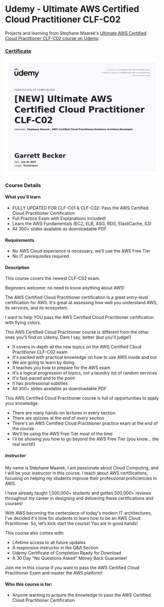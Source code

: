 # Udemy - Ultimate AWS Certified Cloud Practitioner CLF-C02

Projects and learning from Stephane Maarek's [Ultimate AWS Certified Cloud Practitioner CLF-C02 course on Udemy](https://www.udemy.com/course/aws-certified-cloud-practitioner-new/).

### [Certificate]()

!["Certificate"](./Certificate.jpg)

### Course Details

#### What you'll learn
- FULLY UPDATED FOR CLF-C01 & CLF-C02: Pass the AWS Certified Cloud Practitioner Certification
- Full Practice Exam with Explanations included!
- Learn the AWS Fundamentals (EC2, ELB, ASG, RDS, ElastiCache, S3)
- All 300+ slides available as downloadable PDF

#### Requirements
- No AWS Cloud experience is necessary, we'll use the AWS Free Tier
- No IT prerequisites required

#### Description
This course covers the newest CLF-C02 exam.

Beginners welcome: no need to know anything about AWS!

The AWS Certified Cloud Practitioner certification is a great entry-level certification for AWS. It's great at assessing how well you understand AWS, its services, and its ecosystem.

I want to help YOU pass the AWS Certified Cloud Practitioner certification with flying colors.

This AWS Certified Cloud Practitioner course is different from the other ones you'll find on Udemy. Dare I say, better (but you'll judge!)
- It covers in-depth all the new topics on the AWS Certified Cloud Practitioner CLF-C02 exam
- It's packed with practical knowledge on how to use AWS inside and out
- We are going to learn by doing
- It teaches you how to prepare for the AWS exam
- It's a logical progression of topics, not a laundry list of random services
- It's fast-paced and to the point
- It has professional subtitles
- All 300+ slides available as downloadable PDF

This AWS Certified Cloud Practitioner course is full of opportunities to apply your knowledge:
- There are many hands-on lectures in every section
- There are quizzes at the end of every section
- There's an AWS Certified Cloud Practitioner practice exam at the end of the course
- We'll be using the AWS Free Tier most of the time
- I'll be showing you how to go beyond the AWS Free Tier (you know... the real world!)

##### Instructor

My name is Stéphane Maarek, I am passionate about Cloud Computing, and I will be your instructor in this course. I teach about AWS certifications, focusing on helping my students improve their professional proficiencies in AWS.

I have already taught 1,500,000+ students and gotten 500,000+ reviews throughout my career in designing and delivering these certifications and courses!

With AWS becoming the centerpiece of today's modern IT architectures, I've decided it's time for students to learn how to be an AWS Cloud Practitioner. So, let’s kick start the course! You are in good hands!

This course also comes with:
- Lifetime access to all future updates
- A responsive instructor in the Q&A Section
- Udemy Certificate of Completion Ready for Download
- A 30 Day "No Questions Asked" Money Back Guarantee!

Join me in this course if you want to pass the AWS Certified Cloud Practitioner Exam and master the AWS platform!

#### Who this course is for:
- Anyone wanting to acquire the knowledge to pass the AWS Certified Cloud Practitioner Certification